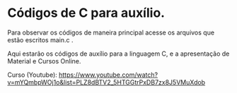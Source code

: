 # Códigos de C para auxílio.

Para observar os códigos de maneira principal acesse os arquivos que estão escritos main.c .

Aqui estarão os códigos de auxílio para a linguagem C, e a apresentação de Material e Cursos Online.

Curso (Youtube): https://www.youtube.com/watch?v=mYQmbpWOj1o&list=PLZ8dBTV2_5HTGGtrPxDB7zx8J5VMuXdob
